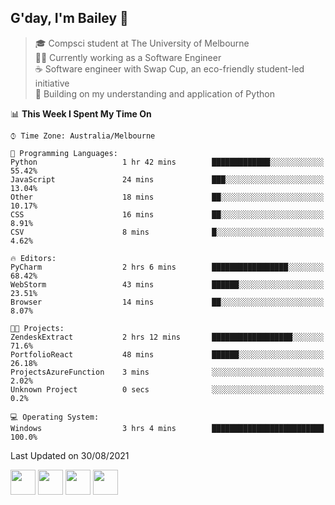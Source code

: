 ## G'day, I'm Bailey 👋

> 🎓 Compsci student at The University of Melbourne <br>
> 👨‍💻 Currently working as a Software Engineer<br>
> ☕️ Software engineer with Swap Cup, an eco-friendly student-led initiative <br>
> 🌱 Building on my understanding and application of Python

<!--START_SECTION:waka-->
📊 **This Week I Spent My Time On** 

```text
⌚︎ Time Zone: Australia/Melbourne

💬 Programming Languages: 
Python                   1 hr 42 mins        █████████████░░░░░░░░░░░░   55.42% 
JavaScript               24 mins             ███░░░░░░░░░░░░░░░░░░░░░░   13.04% 
Other                    18 mins             ██░░░░░░░░░░░░░░░░░░░░░░░   10.17% 
CSS                      16 mins             ██░░░░░░░░░░░░░░░░░░░░░░░   8.91% 
CSV                      8 mins              █░░░░░░░░░░░░░░░░░░░░░░░░   4.62%

🔥 Editors: 
PyCharm                  2 hrs 6 mins        █████████████████░░░░░░░░   68.42% 
WebStorm                 43 mins             ██████░░░░░░░░░░░░░░░░░░░   23.51% 
Browser                  14 mins             ██░░░░░░░░░░░░░░░░░░░░░░░   8.07%

🐱‍💻 Projects: 
ZendeskExtract           2 hrs 12 mins       ██████████████████░░░░░░░   71.6% 
PortfolioReact           48 mins             ██████░░░░░░░░░░░░░░░░░░░   26.18% 
ProjectsAzureFunction    3 mins              ░░░░░░░░░░░░░░░░░░░░░░░░░   2.02% 
Unknown Project          0 secs              ░░░░░░░░░░░░░░░░░░░░░░░░░   0.2%

💻 Operating System: 
Windows                  3 hrs 4 mins        █████████████████████████   100.0%

```


 Last Updated on 30/08/2021
<!--END_SECTION:waka-->

[<img height="40px" src="https://img.icons8.com/ios-filled/2x/linkedin.png">](https://linkedin.com/in/baileybutler1)
[<img height="40px" src="https://img.icons8.com/ios-filled/2x/github.png">](https://github.com/baely)
[<img height="40px" src="https://img.icons8.com/ios-filled/2x/salesforce.png">](https://trailblazer.me/id/baileybutler)
[<img height="40px" src="https://img.icons8.com/ios-filled/2x/instagram.png">](https://instagram.com/bae1y)
